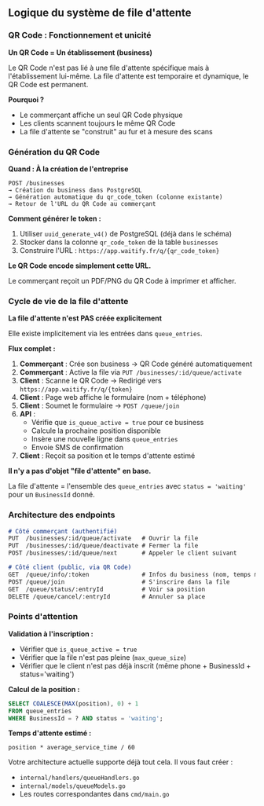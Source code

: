 ## Logique du système de file d'attente

### QR Code : Fonctionnement et unicité

**Un QR Code = Un établissement (business)**

Le QR Code n'est pas lié à une file d'attente spécifique mais à l'établissement lui-même. La file d'attente est temporaire et dynamique, le QR Code est permanent.

**Pourquoi ?**

- Le commerçant affiche un seul QR Code physique
- Les clients scannent toujours le même QR Code
- La file d'attente se "construit" au fur et à mesure des scans

### Génération du QR Code

**Quand : À la création de l'entreprise**

```
POST /businesses
→ Création du business dans PostgreSQL
→ Génération automatique du qr_code_token (colonne existante)
→ Retour de l'URL du QR Code au commerçant
```

**Comment générer le token :**

1. Utiliser `uuid_generate_v4()` de PostgreSQL (déjà dans le schéma)
2. Stocker dans la colonne `qr_code_token` de la table `businesses`
3. Construire l'URL : `https://app.waitify.fr/q/{qr_code_token}`

**Le QR Code encode simplement cette URL.**

Le commerçant reçoit un PDF/PNG du QR Code à imprimer et afficher.

### Cycle de vie de la file d'attente

**La file d'attente n'est PAS créée explicitement**

Elle existe implicitement via les entrées dans `queue_entries`.

**Flux complet :**

1. **Commerçant** : Crée son business → QR Code généré automatiquement
2. **Commerçant** : Active la file via `PUT /businesses/:id/queue/activate`
3. **Client** : Scanne le QR Code → Redirigé vers `https://app.waitify.fr/q/{token}`
4. **Client** : Page web affiche le formulaire (nom + téléphone)
5. **Client** : Soumet le formulaire → `POST /queue/join`
6. **API** :
   - Vérifie que `is_queue_active = true` pour ce business
   - Calcule la prochaine position disponible
   - Insère une nouvelle ligne dans `queue_entries`
   - Envoie SMS de confirmation
7. **Client** : Reçoit sa position et le temps d'attente estimé

**Il n'y a pas d'objet "file d'attente" en base.**

La file d'attente = l'ensemble des `queue_entries` avec `status = 'waiting'` pour un `BusinessId` donné.

### Architecture des endpoints

```markdown
# Côté commerçant (authentifié)
PUT  /businesses/:id/queue/activate   # Ouvrir la file
PUT  /businesses/:id/queue/deactivate # Fermer la file
POST /businesses/:id/queue/next       # Appeler le client suivant

# Côté client (public, via QR Code)
GET  /queue/info/:token               # Infos du business (nom, temps moyen)
POST /queue/join                      # S'inscrire dans la file
GET  /queue/status/:entryId           # Voir sa position
DELETE /queue/cancel/:entryId         # Annuler sa place
```

### Points d'attention

**Validation à l'inscription :**

- Vérifier que `is_queue_active = true`
- Vérifier que la file n'est pas pleine (`max_queue_size`)
- Vérifier que le client n'est pas déjà inscrit (même phone + BusinessId + status='waiting')

**Calcul de la position :**

```sql
SELECT COALESCE(MAX(position), 0) + 1 
FROM queue_entries 
WHERE BusinessId = ? AND status = 'waiting';
```

**Temps d'attente estimé :**

```
position * average_service_time / 60
```

Votre architecture actuelle supporte déjà tout cela. Il vous faut créer :

- `internal/handlers/queueHandlers.go`
- `internal/models/queueModels.go`
- Les routes correspondantes dans `cmd/main.go`
